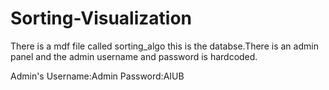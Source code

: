 # Sorting-Visualization

There is a mdf file called sorting_algo this is the databse.There is an admin panel and the admin username and password is hardcoded.

Admin's
       	Username:Admin
        	Password:AIUB

